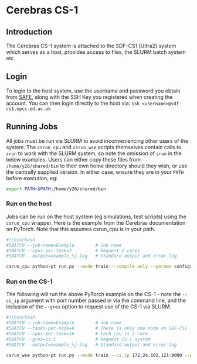 # Cerebras CS-1

## Introduction

The Cerebras CS-1 system is attached to the SDF-CS1 (Ultra2) system which serves as a host, provides access to files, the SLURM batch system etc.

## Login

To login to the host system, use the username and password you obtain from [SAFE](https://www.safe.epcc.ed.ac.uk), along with the SSH Key you registered when creating the account.
You can then login directly to the host via: `ssh <username>@sdf-cs1.epcc.ed.ac.uk`

## Running Jobs

All jobs must be run via SLURM to avoid inconveniencing other users of the system. The `csrun_cpu` and `csrun_wse` scripts themselves contain calls to `srun` to work with the SLURM system, so note the omission of `srun` in the below examples.
Users can either copy these files from `/home/y26/shared/bin` to their own home directory should they wish, or use the centrally supplied version. In either case, ensure they are in your `PATH` before execution, eg:

```bash
export PATH=$PATH:/home/y26/shared/bin
```

### Run on the host

Jobs can be run on the host system (eg simulations, test scripts) using the `csrun_cpu` wrapper. Here is the example from the Cerebras documentation on PyTorch. Note that this assumes csrun_cpu is in your path.

```bash
#!/bin/bash
#SBATCH --job-name=Example        # Job name
#SBATCH --cpus-per-task=2         # Request 2 cores
#SBATCH --output=example_%j.log   # Standard output and error log

csrun_cpu python-pt run.py --mode train --compile_only --params configs/<name-of-the-params-file.yaml>
```

### Run on the CS-1

The following will run the above PyTorch example on the CS-1 - note the `--cs_ip` argument with port number passed in via the command line, and the inclusion of the `--gres` option to request use of the CS-1 via SLURM.

```bash
#!/bin/bash
#SBATCH --job-name=Example        # Job name
#SBATCH --tasks-per-node=8        # There is only one node on SDF-CS1
#SBATCH --cpus-per-task=16        # Each cpu is a core
#SBATCH --gres=cs:1               # Request CS-1 system
#SBATCH --output=example_%j.log   # Standard output and error log

csrun_wse python-pt run.py --mode train --cs_ip 172.24.102.121:9000 --params configs/<name-of-the-params-file.yaml>
```
